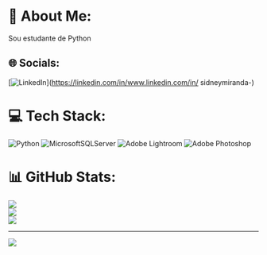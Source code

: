 # 💫 About Me:
Sou estudante de Python


## 🌐 Socials:
[![LinkedIn](https://img.shields.io/badge/LinkedIn-%230077B5.svg?logo=linkedin&logoColor=white)](https://linkedin.com/in/www.linkedin.com/in/ sidneymiranda-) 

# 💻 Tech Stack:
![Python](https://img.shields.io/badge/python-3670A0?style=for-the-badge&logo=python&logoColor=ffdd54) ![MicrosoftSQLServer](https://img.shields.io/badge/Microsoft%20SQL%20Sever-CC2927?style=for-the-badge&logo=microsoft%20sql%20server&logoColor=white) ![Adobe Lightroom](https://img.shields.io/badge/Adobe%20Lightroom-31A8FF.svg?style=for-the-badge&logo=Adobe%20Lightroom&logoColor=white) ![Adobe Photoshop](https://img.shields.io/badge/adobephotoshop-%2331A8FF.svg?style=for-the-badge&logo=adobephotoshop&logoColor=white)
# 📊 GitHub Stats:
![](https://github-readme-stats.vercel.app/api?username=smiranda2024&theme=dark&hide_border=false&include_all_commits=false&count_private=false)<br/>
![](https://github-readme-streak-stats.herokuapp.com/?user=smiranda2024&theme=dark&hide_border=false)<br/>
![](https://github-readme-stats.vercel.app/api/top-langs/?username=smiranda2024&theme=dark&hide_border=false&include_all_commits=false&count_private=false&layout=compact)

---
[![](https://visitcount.itsvg.in/api?id=smiranda2024&icon=0&color=0)](https://visitcount.itsvg.in)

<!-- Proudly created with GPRM ( https://gprm.itsvg.in ) -->